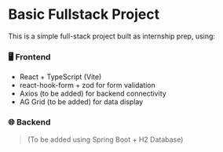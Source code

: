 # Basic Fullstack Project

This is a simple full-stack project built as internship prep, using:

### 🖥️ Frontend
- React + TypeScript (Vite)
- react-hook-form + zod for form validation
- Axios (to be added) for backend connectivity
- AG Grid (to be added) for data display

### 🌐 Backend
> (To be added using Spring Boot + H2 Database)
